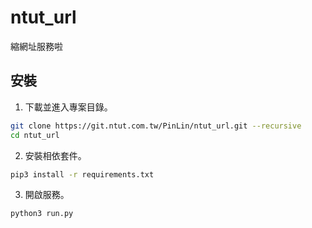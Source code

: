 # ntut_url
縮網址服務啦

## 安裝
1. 下載並進入專案目錄。
```bash
git clone https://git.ntut.com.tw/PinLin/ntut_url.git --recursive
cd ntut_url
```

2. 安裝相依套件。
```bash
pip3 install -r requirements.txt
```

3. 開啟服務。
```bash
python3 run.py
```
